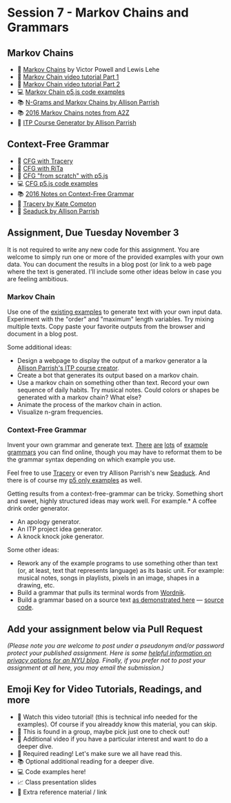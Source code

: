 # Session 7 - Markov Chains and Grammars

## Markov Chains

- 📕 [Markov Chains](http://setosa.io/blog/2014/07/26/markov-chains/) by Victor Powell and Lewis Lehe
- 🚨 [Markov Chain video tutorial Part 1](https://youtu.be/eGFJ8vugIWA)
- 🍿 [Markov Chain video tutorial Part 2](https://youtu.be/9r8CmofnbAQ)
- 💻 [Markov Chain p5.js code examples](https://editor.p5js.org/a2zitp/collections/WEXEPRHuE)
- 📚 [N-Grams and Markov Chains by Allison Parrish](http://www.decontextualize.com/teaching/rwet/n-grams-and-markov-chains/)
- 📚 [2016 Markov Chains notes from A2Z](https://shiffman.net/a2z/markov/)
- 🎨 [ITP Course Generator by Allison Parrish](http://static.decontextualize.com/toys/next_semester)

## Context-Free Grammar

- 🚨 [CFG with Tracery](https://youtu.be/C3EwsSNJeOE?list=PLRqwX-V7Uu6YrbSJBg32eTzUU50E2B8Ch)
- 🍿 [CFG with RiTa](https://youtu.be/VaAoIaZ3YKs)
- 🍿 [CFG "from scratch" with p5.js](https://youtu.be/8Z9FRiW2Jlc)
- 💻 [CFG p5.js code examples](https://editor.p5js.org/a2zitp/collections/5IFiJuQZa)
- 📚 [2016 Notes on Context-Free Grammar](http://shiffman.net/a2z/cfg)
- 🔗 [Tracery by Kate Compton](http://tracery.io/)
- 🔗 [Seaduck by Allison Parrish](https://github.com/aparrish/seaduck)

## Assignment, Due Tuesday November 3

It is not required to write any new code for this assignment. You are welcome to simply run one or more of the provided examples with your own data. You can document the results in a blog post (or link to a web page where the text is generated. I'll include some other ideas below in case you are feeling ambitious.

### Markov Chain

Use one of the [existing examples](https://github.com/shiffman/A2Z-F18/tree/master/week7-markov) to generate text with your own input data. Experiment with the "order" and "maximum" length variables. Try mixing multiple texts. Copy paste your favorite outputs from the browser and document in a blog post.

Some additional ideas:

- Design a webpage to display the output of a markov generator a la [Allison Parrish's ITP course creator](http://static.decontextualize.com/toys/next_semester).
- Create a bot that generates its output based on a markov chain.
- Use a markov chain on something other than text. Record your own sequence of daily habits. Try musical notes. Could colors or shapes be generated with a markov chain? What else?
- Animate the process of the markov chain in action.
- Visualize n-gram frequencies.

### Context-Free Grammar

Invent your own grammar and generate text. [There](http://www.cs.utsa.edu/~wagner/CS3723/grammar/examples2.html) [are](http://cs.union.edu/~striegnk/courses/nlp-with-prolog/html/node37.html) [lots](http://marvin.cs.uidaho.edu/Teaching/CS445/grammar.html) of [example grammars](http://matt.might.net/articles/grammars-bnf-ebnf/) you can find online, though you may have to reformat them to be the grammar syntax depending on which example you use.

Feel free to use [Tracery](http://tracery.io/) or even try Allison Parrish's new [Seaduck](https://github.com/aparrish/seaduck). And there is of course my [p5 only examples](https://github.com/shiffman/A2Z-F18/tree/master/week7-cfg) as well.

Getting results from a context-free-grammar can be tricky. Something short and sweet, highly structured ideas may work well. For example.\* A coffee drink order generator.

- An apology generator.
- An ITP project idea generator.
- A knock knock joke generator.

Some other ideas:

- Rework any of the example programs to use something other than text (or, at least, text that represents language) as its basic unit. For example: musical notes, songs in playlists, pixels in an image, shapes in a drawing, etc.
- Build a grammar that pulls its terminal words from [Wordnik](https://www.wordnik.com/).
- Build a grammar based on a source text [as demonstrated here](https://shiffman.github.io/A2Z-F17/week7-cfg/04_cfg_generate_grammar/) — [source code](https://github.com/shiffman/A2Z-F17/tree/master/week7-cfg/04_cfg_generate_grammar).

## Add your assignment below via Pull Request

_(Please note you are welcome to post under a pseudonym and/or password protect your published assignment. Here is some [helpful information on privacy options for an NYU blog](https://nyu.service-now.com/sp?id=kb_article&sysparm_article=KB0012245&sys_kb_id=b2ddc9da004aa1002a5d036a271e5f70&spa=1). Finally, if you prefer not to post your assignment at all here, you may email the submission.)_

## Emoji Key for Video Tutorials, Readings, and more

- 🚨 Watch this video tutorial! (this is technical info needed for the examples). Of course if you alreaddy know this material, you can skip.
- 🔢 This is found in a group, maybe pick just one to check out!
- 🍿 Additional video if you have a particular interest and want to do a deeper dive.
- 📕 Required reading! Let's make sure we all have read this.
- 📚 Optional additional reading for a deeper dive.
- 💻 Code examples here!
- 📈 Class presentation slides
- 🔗 Extra reference material / link
